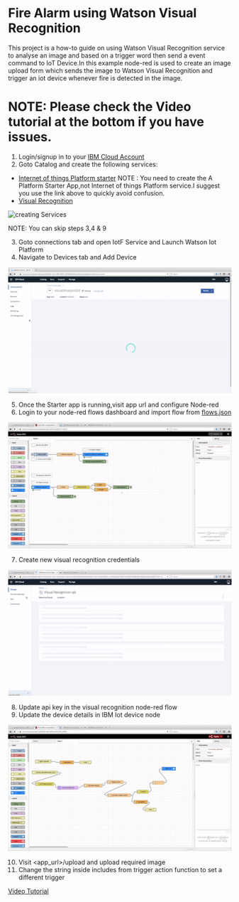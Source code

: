 # Fire Alarm using Watson Visual Recognition

This project is a how-to guide on using Watson Visual Recognition service to analyse an image and based on a trigger word then send a event command to IoT Device.In this example node-red is used to create an image upload form which sends the image to Watson Visual Recognition and trigger an iot device whenever fire is detected in the image.

 # NOTE: Please check the Video tutorial at the bottom if you have issues.

1. Login/signup in to your [IBM Cloud Account](https://ibm.biz/BdYtcs)
2. Goto Catalog and create the following services:
* [Internet of things Platform starter](https://console.bluemix.net/catalog/starters/internet-of-things-platform-starter)
NOTE : You need to create the A Platform Starter App,not Internet of things Platform service.I suggest you use the link above to quickly avoid confusion.
* [Visual Recognition](https://console.bluemix.net/catalog/services/visual-recognition)

![creating Services](https://github.com/krishnac7/Media/blob/master/IotImageAnalysis/Gif/creatingServices.gif)

NOTE: You can skip steps 3,4 & 9

3. Goto connections tab and open IotF Service and Launch Watson Iot Platform
4. Navigate to Devices tab and Add Device

![Adding devices](https://github.com/krishnac7/Media/blob/master/IotImageAnalysis/Gif/creatingDevice.gif)

5. Once the Starter app is running,visit app url and configure Node-red
6. Login to your node-red flows dashboard and import flow from [flows.json](https://github.com/krishnac7/IotImageAnalysis/blob/master/flows.json)

![Importing Flows](https://github.com/krishnac7/Media/blob/master/IotImageAnalysis/Gif/importing%20Flows.gif)

7. Create new visual recognition credentials

![Create visual recognition credentials](https://github.com/krishnac7/Media/blob/master/IotImageAnalysis/Gif/VisualRecognitionServiceCredentials.gif)

8. Update api key in the visual recognition node-red flow
9. Update the device details in IBM Iot device node

![Updating credentials](https://github.com/krishnac7/Media/blob/master/IotImageAnalysis/Gif/updateCredentials.gif)

10. Visit <app_url>/upload and upload required image
11. Change the string inside includes from trigger action function to set a different trigger


[Video Tutorial](https://github.com/krishnac7/Media/blob/master/IotImageAnalysis/imageAnalysisIot.mp4)
